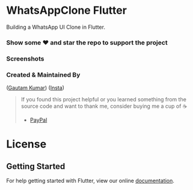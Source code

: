 # WhatsAppClone Flutter

Building a WhatsApp UI Clone in Flutter.

### Show some :heart: and star the repo to support the project

### Screenshots


### Created & Maintained By

([Gautam Kumar](https://github.com/gssinghgautam))
([Insta](https://www.instagram.com/kunwar_gautam))

> If you found this project helpful or you learned something from the source code and want to thank me, consider buying me a cup of :coffee:
>
> * [PayPal](https://www.paypal.me/unikgamer/)

# License


## Getting Started

For help getting started with Flutter, view our online
[documentation](https://flutter.io/).
